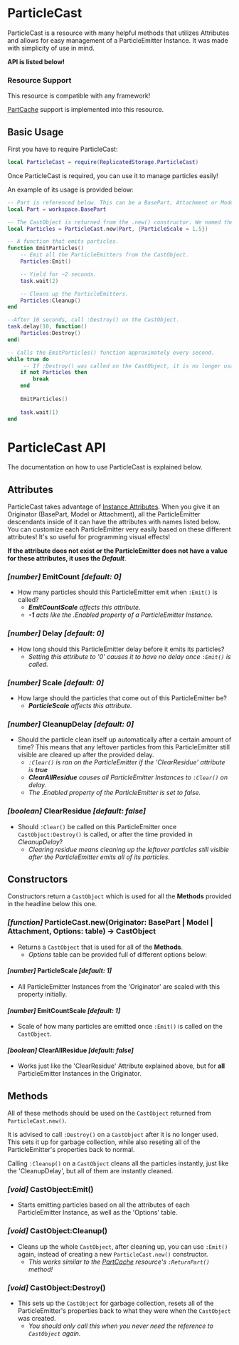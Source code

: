 # ParticleCast

ParticleCast is a resource with many helpful methods that utilizes Attributes and allows for easy management of a ParticleEmitter Instance. It was made with simplicity of use in mind.

**API is listed below!**

### Resource Support

This resource is compatible with any framework! 

[PartCache](https://devforum.roblox.com/t/partcache-for-all-your-quick-part-creation-needs/246641) support is implemented into this resource. 

## Basic Usage

First you have to require ParticleCast:

```lua
local ParticleCast = require(ReplicatedStorage.ParticleCast)
```

Once ParticleCast is required, you can use it to manage particles easily! 

An example of its usage is provided below:

```lua
-- Part is referenced below. This can be a BasePart, Attachment or Model. 
local Part = workspace.BasePart

-- The CastObject is returned from the .new() constructor. We named the constructor 'Particles' in this case!
local Particles = ParticleCast.new(Part, {ParticleScale = 1.5})

-- A function that emits particles. 
function EmitParticles()
    -- Emit all the ParticleEmitters from the CastObject.
    Particles:Emit()

    -- Yield for ~2 seconds.
    task.wait(2)

    -- Cleans up the ParticleEmitters. 
    Particles:Cleanup()
end

--After 10 seconds, call :Destroy() on the CastObject.
task.delay(10, function()
    Particles:Destroy()
end)

-- Calls the EmitParticles() function approximately every second.
while true do
     -- If :Destroy() was called on the CastObject, it is no longer usable, so we end the loop. 
    if not Particles then
        break
    end
    
    EmitParticles()
    
    task.wait(1)
end
```

# ParticleCast API

The documentation on how to use ParticleCast is explained below.  

## Attributes

ParticleCast takes advantage of [Instance Attributes](https://developer.roblox.com/en-us/articles/instance-attributes). 
When you give it an Originator (BasePart, Model or Attachment), all the ParticleEmitter descendants inside of it can have the attributes with names listed below. 
You can customize each ParticleEmitter very easily based on these different attributes! It's so useful for programming visual effects!

**If the attribute does not exist or the ParticleEmitter does not have a value for these attributes, it uses the *Default***. 

### *[number]* EmitCount *[default: 0]*
- How many particles should this ParticleEmitter emit when `:Emit()` is called? 
  - ***EmitCountScale** affects this attribute.*
  - ***-1** acts like the .Enabled property of a ParticleEmitter Instance.*

### *[number]* Delay *[default: 0]* 
- How long should this ParticleEmitter delay before it emits its particles? 
  - *Setting this attribute to '0' causes it to have no delay once `:Emit()` is called.* 

### *[number]* Scale *[default: 0]*
- How large should the particles that come out of this ParticleEmitter be? 
  - ***ParticleScale** affects this attribute.*

### *[number]* CleanupDelay *[default: 0]*
- Should the particle clean itself up automatically after a certain amount of time? This means that any leftover particles from this ParticleEmitter still visible are cleared up after the provided delay. 
  - *`:Clear()` is ran on the ParticleEmitter if the 'ClearResidue' attribute is **true***
  - ***ClearAllResidue** causes all ParticleEmitter Instances to `:Clear()` on delay.*
  - *The .Enabled property of the ParticleEmitter is set to false.* 

### *[boolean]* ClearResidue *[default: false]*
- Should `:Clear()` be called on this ParticleEmitter once `CastObject:Destroy()` is called, or after the time provided in *CleanupDelay*? 
  - *Clearing residue means cleaning up the leftover particles still visible after the ParticleEmitter emits all of its particles.*
  
## Constructors

Constructors return a `CastObject` which is used for all the **Methods** provided in the headline below this one. 

### *[function]* ParticleCast.new(Originator: BasePart | Model | Attachment, Options: table) -> CastObject
- Returns a `CastObject` that is used for all of the **Methods**. 
  - *Options* table can be provided full of different options below:

#### *[number]* ParticleScale *[default: 1]* 
- All ParticleEmitter Instances from the 'Originator' are scaled with this property initially. 

#### *[number]* EmitCountScale *[default: 1]*
- Scale of how many particles are emitted once `:Emit()` is called on the `CastObject`. 

#### *[boolean]* ClearAllResidue *[default: false]*
- Works just like the 'ClearResidue' Attribute explained above, but for **all** ParticleEmitter Instances in the Originator. 

## Methods

All of these methods should be used on the `CastObject` returned from `ParticleCast.new()`. 

It is advised to call `:Destroy()` on a `CastObject` after it is no longer used. This sets it up for garbage collection, while also reseting all of the ParticleEmitter's properties back to normal.  

Calling `:Cleanup()` on a `CastObject` cleans all the particles instantly, just like the 'CleanupDelay', but all of them are instantly cleaned.

### *[void]* CastObject:Emit()
- Starts emitting particles based on all the attributes of each ParticleEmitter Instance, as well as the 'Options' table. 

### *[void]* CastObject:Cleanup()
- Cleans up the whole `CastObject`, after cleaning up, you can use `:Emit()` again, instead of creating a new `ParticleCast.new()` constructor. 
  - *This works similar to the [PartCache](https://devforum.roblox.com/t/partcache-for-all-your-quick-part-creation-needs/246641) resource's `:ReturnPart()` method!* 

### *[void]* CastObject:Destroy()
- This sets up the `CastObject` for garbage collection, resets all of the ParticleEmitter's properties back to what they were when the `CastObject` was created. 
  - *You should only call this when you never need the reference to `CastObject` again.* 
